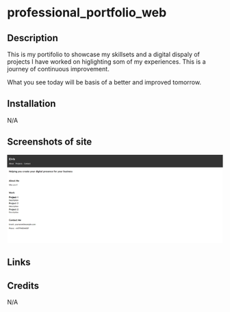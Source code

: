 # professional_portfolio_web

## Description 
This is my portifolio to showcase my skillsets and a digital dispaly of projects I have worked on higlighting som of my experiences. This is a journey of continuous improvement. 

What you see today will be basis of a better and improved tomorrow.

## Installation 
N/A

## Screenshots of site
![Alt text](./images/image.png)
## Links 

## Credits 
N/A